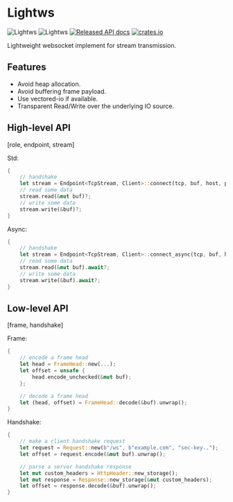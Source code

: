 # Lightws

![Lightws](https://github.com/zephyrchien/lightws/workflows/ci/badge.svg)
![Lightws](https://github.com/zephyrchien/lightws/workflows/build/badge.svg)
[![Released API docs](https://docs.rs/lightws/badge.svg)](https://docs.rs/lightws)
[![crates.io](https://img.shields.io/crates/v/lightws.svg)](https://crates.io/crates/lightws)

Lightweight websocket implement for stream transmission.

## Features

- Avoid heap allocation.
- Avoid buffering frame payload.
- Use vectored-io if available.
- Transparent Read/Write over the underlying IO source.

## High-level API

[role, endpoint, stream]

Std:

```rust
{
    // handshake
    let stream = Endpoint<TcpStream, Client>::connect(tcp, buf, host, path)?;
    // read some data
    stream.read(&mut buf)?;
    // write some data
    stream.write(&buf)?;
}
```

Async:

```rust
{
    // handshake
    let stream = Endpoint<TcpStream, Client>::connect_async(tcp, buf, host, path).await?;
    // read some data
    stream.read(&mut buf).await?;
    // write some data
    stream.write(&buf).await?;
}
```

## Low-level API

[frame, handshake]

Frame:

```rust
{
    // encode a frame head
    let head = FrameHead::new(...);
    let offset = unsafe {
        head.encode_unchecked(&mut buf);
    };

    // decode a frame head
    let (head, offset) = FrameHead::decode(&buf).unwrap();
}
```

Handshake:

```rust
{
    // make a client handshake request
    let request = Request::new(b"/ws", b"example.com", "sec-key..");
    let offset = request.encode(&mut buf).unwrap();

    // parse a server handshake response
    let mut custom_headers = HttpHeader::new_storage();
    let mut response = Response::new_storage(&mut custom_headers);
    let offset = response.decode(&buf).unwrap();
}
```
